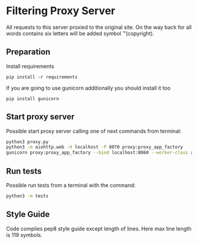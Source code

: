 # Filtering Proxy Server
All requests to this server proxied to the original site. 
On the way back for all words contains six letters will be added symbol ™(copyright).

## Preparation
Install requirements
```
pip install -r requirements
```
If you are going to use gunicorn additionally you should install it too
```
pip install gunicorn
```

## Start proxy server
Possible start proxy server calling one of next commands from terminal: 
 ```bash
python3 proxy.py 
python3 -m aiohttp.web -H localhost -P 8070 proxy:proxy_app_factory
gunicorn proxy:proxy_app_factory --bind localhost:8060 --worker-class aiohttp.GunicornWebWorker # gunicorn is required
```

## Run tests
Possible run tests from a terminal with the command:
```bash
python3 -m tests
````

## Style Guide 
Code complies pep8 style guide except length of lines. Here max line length is 119 symbols. 
